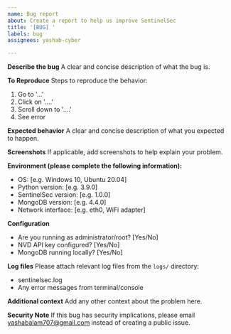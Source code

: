 ```yaml
---
name: Bug report
about: Create a report to help us improve SentinelSec
title: '[BUG] '
labels: bug
assignees: yashab-cyber

---
```


**Describe the bug**
A clear and concise description of what the bug is.

**To Reproduce**
Steps to reproduce the behavior:
1. Go to '...'
2. Click on '....'
3. Scroll down to '....'
4. See error

**Expected behavior**
A clear and concise description of what you expected to happen.

**Screenshots**
If applicable, add screenshots to help explain your problem.

**Environment (please complete the following information):**
 - OS: [e.g. Windows 10, Ubuntu 20.04]
 - Python version: [e.g. 3.9.0]
 - SentinelSec version: [e.g. 1.0.0]
 - MongoDB version: [e.g. 4.4.0]
 - Network interface: [e.g. eth0, WiFi adapter]

**Configuration**
- Are you running as administrator/root? [Yes/No]
- NVD API key configured? [Yes/No]
- MongoDB running locally? [Yes/No]

**Log files**
Please attach relevant log files from the `logs/` directory:
- sentinelsec.log
- Any error messages from terminal/console

**Additional context**
Add any other context about the problem here.

**Security Note**
If this bug has security implications, please email yashabalam707@gmail.com instead of creating a public issue.
